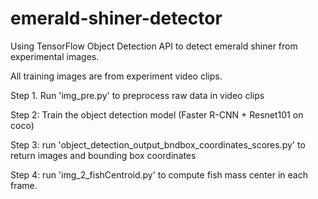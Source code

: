 # emerald-shiner-detector
Using TensorFlow Object Detection API to detect emerald shiner from experimental images.

All training images are from experiment video clips.

Step 1. Run 'img_pre.py' to preprocess raw data in video clips

Step 2: Train the object detection model (Faster R-CNN + Resnet101 on coco)

Step 3: run 'object_detection_output_bndbox_coordinates_scores.py' to return images and bounding box coordinates

Step 4: run 'img_2_fishCentroid.py' to compute fish mass center in each frame.
